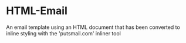 # HTML-Email
An email template using an HTML document that has been converted to inline styling with the 'putsmail.com' inliner tool
